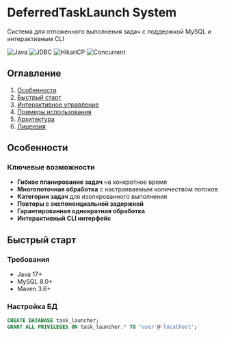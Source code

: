 # DeferredTaskLaunch System

Система для отложенного выполнения задач с поддержкой MySQL и интерактивным CLI

![Java](https://img.shields.io/badge/Java-17%2B-blue)
![JDBC](https://img.shields.io/badge/JDBC-MySQL-blue)
![HikariCP](https://img.shields.io/badge/Connection%20Pool-HikariCP-brightgreen)
![Concurrent](https://img.shields.io/badge/Concurrent-Multi--threaded-orange)

## Оглавление
1. [Особенности](#особенности)
2. [Быстрый старт](#быстрый-старт)
3. [Интерактивное управление](#интерактивное-управление)
4. [Примеры использования](#примеры-использования)
5. [Архитектура](#архитектура)
6. [Лицензия](#лицензия)

## Особенности

### Ключевые возможности
- **Гибкое планирование задач** на конкретное время
- **Многопоточная обработка** с настраиваемым количеством потоков
- **Категории задач** для изолированного выполнения
- **Повторы с экспоненциальной задержкой**
- **Гарантированная однократная обработка**
- **Интерактивный CLI интерфейс**

## Быстрый старт

### Требования
- Java 17+
- MySQL 8.0+
- Maven 3.6+

### Настройка БД
```sql
CREATE DATABASE task_launcher;
GRANT ALL PRIVILEGES ON task_launcher.* TO 'user'@'localhost';
